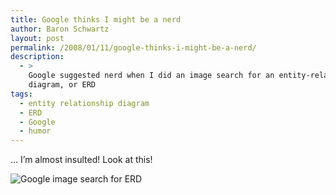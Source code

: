 ```yaml
---
title: Google thinks I might be a nerd
author: Baron Schwartz
layout: post
permalink: /2008/01/11/google-thinks-i-might-be-a-nerd/
description:
  - >
    Google suggested nerd when I did an image search for an entity-relationship
    diagram, or ERD
tags:
  - entity relationship diagram
  - ERD
  - Google
  - humor
---
```

&#8230; I&#8217;m almost insulted! Look at this!

![Google image search for ERD][1]

 [1]: http://www.xaprb.com/blog/wp-content/uploads/2008/01/erd_nerd.png